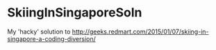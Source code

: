 # SkiingInSingaporeSoln

My 'hacky' solution to http://geeks.redmart.com/2015/01/07/skiing-in-singapore-a-coding-diversion/
